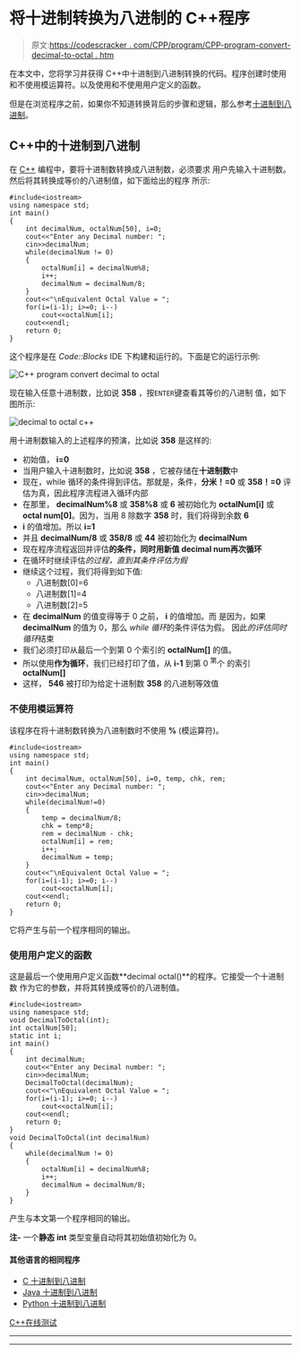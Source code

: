 # 将十进制转换为八进制的 C++程序

> 原文:[https://codescracker . com/CPP/program/CPP-program-convert-decimal-to-octal . htm](https://codescracker.com/cpp/program/cpp-program-convert-decimal-to-octal.htm)

在本文中，您将学习并获得 C++中十进制到八进制转换的代码。程序创建时使用和不使用模运算符。以及使用和不使用用户定义的函数。

但是在浏览程序之前，如果你不知道转换背后的步骤和逻辑，那么参考[十进制到八进制](/computer-fundamental/decimal-to-octal.htm)。

## C++中的十进制到八进制

在 [C++](/cpp/index.htm) 编程中，要将十进制数转换成八进制数，必须要求 用户先输入十进制数。然后将其转换成等价的八进制值，如下面给出的程序 所示:

```
#include<iostream>
using namespace std;
int main()
{
    int decimalNum, octalNum[50], i=0;
    cout<<"Enter any Decimal number: ";
    cin>>decimalNum;
    while(decimalNum != 0)
    {
        octalNum[i] = decimalNum%8;
        i++;
        decimalNum = decimalNum/8;
    }
    cout<<"\nEquivalent Octal Value = ";
    for(i=(i-1); i>=0; i--)
        cout<<octalNum[i];
    cout<<endl;
    return 0;
}
```

这个程序是在 *Code::Blocks* IDE 下构建和运行的。下面是它的运行示例:

![C++ program convert decimal to octal](../Images/5a4546a374edbd7bc2767eb9ce19d241.png)

现在输入任意十进制数，比如说 **358** ，按`ENTER`键查看其等价的八进制 值，如下图所示:

![decimal to octal c++](../Images/0dbd235b643fc19ca1c0d5cd8eec2d60.png)

用十进制数输入的上述程序的预演，比如说 **358** 是这样的:

*   初始值， **i=0**
*   当用户输入十进制数时，比如说 **358** ，它被存储在**十进制数**中
*   现在，while 循环的条件得到评估。那就是，条件，**分米！=0** 或 **358！=0** 评估为真，因此程序流程进入循环内部
*   在那里， **decimalNum%8** 或 **358%8** 或 **6** 被初始化为 **octalNum[i]** 或 **octal num[0]**。因为，当用 8 除数字 **358** 时，我们将得到余数 **6**
*   **i** 的值增加。所以 **i=1**
*   并且 **decimalNum/8** 或 **358/8** 或 **44** 被初始化为 **decimalNum**
*   现在程序流程返回并评估**的条件，同时用新值 **decimal num**再次循环**
*   在循环时继续评估*的过程，直到其条件评估为假*
*   继续这个过程，我们将得到如下值:
    *   八进制数[0]=6
    *   八进制数[1]=4
    *   八进制数[2]=5
*   在 **decimalNum** 的值变得等于 0 之前， **i** 的值增加。而 是因为，如果 **decimalNum** 的值为 0，那么 *while 循环*的条件评估为假。 因此*的评估同时循环*结束
*   我们必须打印从最后一个到第 0 个索引的 **octalNum[]** 的值。
*   所以使用**作为循环**，我们已经打印了值，从 **i-1** 到第 0 <sup>第</sup>个 的索引 **octalNum[]**
*   这样， **546** 被打印为给定十进制数 **358** 的八进制等效值

### 不使用模运算符

该程序在将十进制数转换为八进制数时不使用 **%** (模运算符)。

```
#include<iostream>
using namespace std;
int main()
{
    int decimalNum, octalNum[50], i=0, temp, chk, rem;
    cout<<"Enter any Decimal number: ";
    cin>>decimalNum;
    while(decimalNum!=0)
    {
        temp = decimalNum/8;
        chk = temp*8;
        rem = decimalNum - chk;
        octalNum[i] = rem;
        i++;
        decimalNum = temp;
    }
    cout<<"\nEquivalent Octal Value = ";
    for(i=(i-1); i>=0; i--)
        cout<<octalNum[i];
    cout<<endl;
    return 0;
}
```

它将产生与前一个程序相同的输出。

### 使用用户定义的函数

这是最后一个使用用户定义函数**decimal octal()**的程序。它接受一个十进制数 作为它的参数，并将其转换成等价的八进制值。

```
#include<iostream>
using namespace std;
void DecimalToOctal(int);
int octalNum[50];
static int i;
int main()
{
    int decimalNum;
    cout<<"Enter any Decimal number: ";
    cin>>decimalNum;
    DecimalToOctal(decimalNum);
    cout<<"\nEquivalent Octal Value = ";
    for(i=(i-1); i>=0; i--)
        cout<<octalNum[i];
    cout<<endl;
    return 0;
}
void DecimalToOctal(int decimalNum)
{
    while(decimalNum != 0)
    {
        octalNum[i] = decimalNum%8;
        i++;
        decimalNum = decimalNum/8;
    }
}
```

产生与本文第一个程序相同的输出。

**注-** 一个**静态** **int** 类型变量自动将其初始值初始化为 0。

#### 其他语言的相同程序

*   [C 十进制到八进制](/c/program/c-program-convert-decimal-to-octal.htm)
*   [Java 十进制到八进制](/java/program/java-program-convert-decimal-to-octal.htm)
*   [Python 十进制到八进制](/python/program/python-program-convert-decimal-to-octal.htm)

[C++在线测试](/exam/showtest.php?subid=3)

* * *

* * *